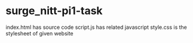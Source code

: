 # surge_nitt-pi1-task
index.html has source code
script.js has related javascript
style.css is the stylesheet of given website
